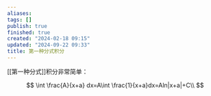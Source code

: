 ```yaml
---
aliases: 
tags: []
publish: true
finished: true
created: "2024-02-18 09:15"
updated: "2024-09-22 09:33"
title: 第一种分式积分
---
```


[[第一种分式]]积分非常简单：

$$
\int \frac{A}{x+a} dx=A\int \frac{1}{x+a}dx=Aln|x+a|+C\\
$$
